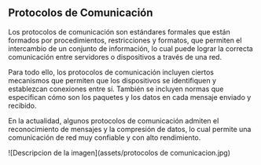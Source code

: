 ## Protocolos de Comunicación

Los protocolos de comunicación son estándares formales que están formados por
procedimientos, restricciones y formatos, que permiten el intercambio de un
conjunto de información, lo cual puede lograr la correcta comunicación entre
servidores o dispositivos a través de una red.

Para todo ello, los protocolos de comunicación incluyen ciertos mecanismos que
permiten que los dispositivos se identifiquen y establezcan conexiones entre sí.
También se incluyen normas que especifican cómo son los paquetes y los datos
en cada mensaje enviado y recibido.

En la actualidad, algunos protocolos de comunicación admiten el reconocimiento
de mensajes y la compresión de datos, lo cual permite una comunicación de red
muy confiable y con alto rendimiento.

![Descripcion de la imagen](assets/protocolos de comunicacion.jpg)
